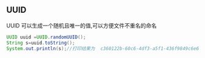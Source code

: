 ## UUID
UUID 可以生成一个随机且唯一的值,可以方便文件不重名的命名
```java
UUID uuid =UUID.randomUUID();
String s=uuid.toString();
System.out.println(s);//打印结果为  c360122b-60c6-4df3-a5f1-436f9849c6e6
```
